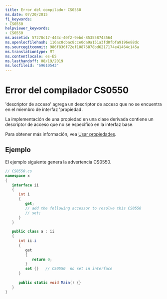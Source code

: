 ```yaml
---
title: Error del compilador CS0550
ms.date: 07/20/2015
f1_keywords:
- CS0550
helpviewer_keywords:
- CS0550
ms.assetid: 57278c17-443c-40f2-9ebd-853558743564
ms.openlocfilehash: 116ac8cbac8cce0da9a151a3fd0fbfa9196e88dc
ms.sourcegitcommit: 986f836f72ef10876878bd6217174e41464c145a
ms.translationtype: MT
ms.contentlocale: es-ES
ms.lasthandoff: 08/19/2019
ms.locfileid: "69610543"
---
```

# <a name="compiler-error-cs0550"></a>Error del compilador CS0550
'descriptor de acceso' agrega un descriptor de acceso que no se encuentra en el miembro de interfaz 'propiedad'.  
  
 La implementación de una propiedad en una clase derivada contiene un descriptor de acceso que no se especificó en la interfaz base.  
  
 Para obtener más información, vea [Usar propiedades](../programming-guide/classes-and-structs/using-properties.md).  
  
## <a name="example"></a>Ejemplo  
 El ejemplo siguiente genera la advertencia CS0550.  
  
```csharp  
// CS0550.cs  
namespace x  
{  
   interface ii  
   {  
      int i  
      {  
         get;  
         // add the following accessor to resolve this CS0550  
         // set;  
      }  
   }  
  
   public class a : ii  
   {  
      int ii.i  
      {  
         get  
         {  
            return 0;  
         }  
         set {}   // CS0550  no set in interface  
      }  
  
      public static void Main() {}  
   }  
}  
```
